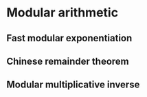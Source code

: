 # Modular arithmetic



## Fast modular exponentiation


## Chinese remainder theorem


## Modular multiplicative inverse



